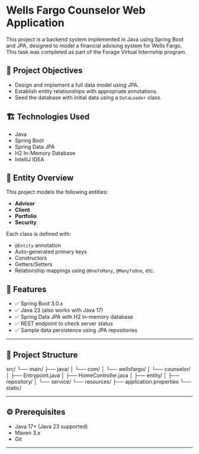 # Wells Fargo Counselor Web Application

This project is a backend system implemented in Java using Spring Boot and JPA, designed to model a financial advising system for Wells Fargo. This task was completed as part of the Forage Virtual Internship program.

## 📌 Project Objectives

- Design and implement a full data model using JPA.
- Establish entity relationships with appropriate annotations.
- Seed the database with initial data using a `DataLoader` class.

## 🏗️ Technologies Used

- Java
- Spring Boot
- Spring Data JPA
- H2 In-Memory Database
- IntelliJ IDEA

## 🧩 Entity Overview

This project models the following entities:

- **Advisor**
- **Client**
- **Portfolio**
- **Security**

Each class is defined with:
- `@Entity` annotation
- Auto-generated primary keys
- Constructors
- Getters/Setters
- Relationship mappings using `@OneToMany`, `@ManyToOne`, etc.

## 🚀 Features

- ✅ Spring Boot 3.0.x
- ✅ Java 23 (also works with Java 17)
- ✅ Spring Data JPA with H2 in-memory database
- ✅ REST endpoint to check server status
- ✅ Sample data persistence using JPA repositories

---

## 📁 Project Structure

src/
└── main/
├── java/
│ └── com/
│ └── wellsfargo/
│ └── counselor/
│ ├── Entrypoint.java
│ ├── HomeController.java
│ ├── entity/
│ ├── repository/
│ └── service/
└── resources/
├── application.properties
└── static/


---

## ⚙️ Prerequisites

- Java 17+ (Java 23 supported)
- Maven 3.x
- Git

---

